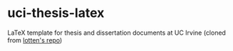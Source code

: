 uci-thesis-latex
================

LaTeX template for thesis and dissertation documents at UC Irvine (cloned from [lotten's repo](https://github.com/lotten/uci-thesis-latex))
